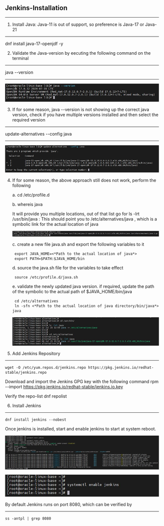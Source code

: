 **Jenkins-Installation**
--------------------------------------------------------------------------------------------------------------------------

--------------------------------------------------------------------------------------------------------------------------
1. Install Java: Java-11 is out of support, so preference is Java-17 or Java-21
--------------------------------------------------------------------------------------------------------------------------    
dnf install java-17-openjdf -y

2. Validate the Java-version by eecuting the following command on the terminal
--------------------------------------------------------------------------------------------------------------------------    
java --version

--------------------------------------------------------------------------------------------------------------------------
   ![Github Images](/Jenkins/Assets/Jenkins-Install-Java-17.JPG)

3. If for some reason, java --version is not showing up the correct java version, check if you have multiple versions installed and then select the required version
--------------------------------------------------------------------------------------------------------------------------    
update-alternatives --config java

--------------------------------------------------------------------------------------------------------------------------
![Github Images](/Jenkins/Assets/jenkins-select-java-version.JPG)

4. If for some reason, the above approach still does not work, perform the following

    a. cd /etc/profile.d

    b. whereis java

    It will provide you multiple locations, out of that list go for
    ls -lrt /usr/bin/java : This should point you to /etc/alternatives/java , which is a symbolic link for the actual location of java

    ![Github Images](/Jenkins/Assets/Jenkins-whereis-java.JPG)
        
    c. create a new file java.sh and export the following variables to it

        export JAVA_HOME=<*Path to the actual location of java*>
        export PATH=$PATH:$JAVA_HOME/bin
    
    d. source the java.sh file for the variables to take effect

        source /etc/profile.d/java.sh
    
    e. validate the newly updated java version. if required, update the path of the symbolic to the actual path of $JAVA_HOME/bin/java

        cd /etc/alternatives
        ln -sfn <*Path to the actual location of java directory/bin/java*> java

    ![Github Images](/Jenkins/Assets/Jenkins-Symbolic-Link-Java.JPG)

5. Add Jenkins Repository
--------------------------------------------------------------------------------------------------------------------------
    wget -O /etc/yum.repos.d/jenkins.repo https://pkg.jenkins.io/redhat-stable/jenkins.repo

Download and import the Jenkins GPG key with the following command
    rpm --import https://pkg.jenkins.io/redhat-stable/jenkins.io.key

Verify the repo-list
    dnf repolist

6. Install Jenkins
--------------------------------------------------------------------------------------------------------------------------
    dnf install jenkins --nobest

Once jenkins is installed, start and enable jenkins to start at system reboot.

   ![Github Images](/Jenkins/Assets/Jenkins-systemctl-start.JPG)

   ![Github Images](/Jenkins/Assets/Jenkins-Systemctl-Enable.JPG)


By default Jenkins runs on port 8080, which can be verified by

--------------------------------------------------------------------------------------------------------------------------
    ss -antpl | grep 8080

